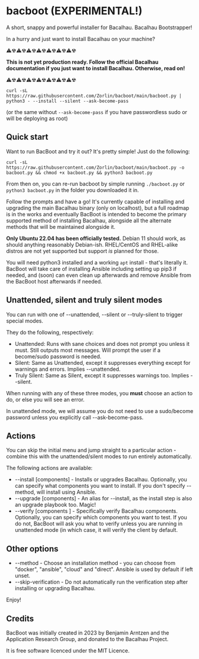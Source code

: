 # bacboot (EXPERIMENTAL!)
A short, snappy and powerful installer for Bacalhau. Bacalhau Bootstrapper!

In a hurry and just want to install Bacalhau on your machine?

⚠️☢⚠️☢⚠️☢⚠️☢⚠️☢⚠️☢⚠️☢

**This is not yet production ready. 
Follow the official Bacalhau documentation if you just want to install Bacalhau. Otherwise, read on!**

⚠️☢⚠️☢⚠️☢⚠️☢⚠️☢⚠️☢⚠️☢

`curl -sL https://raw.githubusercontent.com/Zorlin/bacboot/main/bacboot.py | python3 - --install --silent --ask-become-pass` 

(or the same without `--ask-become-pass` if you have passwordless sudo or will be deploying as root)

## Quick start
Want to run BacBoot and try it out? It's pretty simple! Just do the following:
```
curl -sL https://raw.githubusercontent.com/Zorlin/bacboot/main/bacboot.py -o bacboot.py && chmod +x bacboot.py && python3 bacboot.py
```
From then on, you can re-run bacboot by simple running `./bacboot.py` or `python3 bacboot.py` in the folder you downloaded it in.

Follow the prompts and have a go! It's currently capable of installing and upgrading the main Bacalhau binary (only on localhost), but a full roadmap is in the works and eventually BacBoot is intended to become the primary supported method of installing Bacalhau, alongside all the alternate methods that will be maintained alongside it.

**Only Ubuntu 22.04 has been officially tested.** Debian 11 should work, as should anything reasonably Debian-ish. RHEL/CentOS and RHEL-alike distros are not yet supported but support *is* planned for those.

You will need python3 installed and a working `apt` install - that's literally it. BacBoot will take care of installing Ansible including setting up pip3 if needed, and (soon) can even clean up afterwards and remove Ansible from the BacBoot host afterwards if needed.

## Unattended, silent and truly silent modes
You can run with one of --unattended, --silent or --truly-silent to trigger special modes.

They do the following, respectively:
* Unattended: Runs with sane choices and does not prompt you unless it must. Still outputs most messages. Will prompt the user if a become/sudo password is needed.
* Silent: Same as Unattended, except it suppresses everything except for warnings and errors. Implies --unattended.
* Truly Silent: Same as Silent, except it suppresses warnings too. Implies --silent.

When running with any of these three modes, you **must** choose an action to do, or else you will see an error.

In unattended mode, we will assume you do not need to use a sudo/become password unless you explicitly call --ask-become-pass.

## Actions
You can skip the initial menu and jump straight to a particular action - combine this with the unattended/silent modes to run entirely automatically.

The following actions are available:
* --install [components] - Installs or upgrades Bacalhau. Optionally, you can specify what components you want to install. If you don't specify --method, will install using Ansible.
* --upgrade [components] - An alias for --install, as the install step is also an upgrade playbook too. Magic!
* --verify [components ] - Specifically verify Bacalhau components. Optionally, you can specify which components you want to test. If you do not, BacBoot will ask you what to verify unless you are running in unattended mode (in which case, it will verify the client by default.

## Other options
* --method - Choose an installation method - you can choose from "docker", "ansible", "cloud" and "direct". Ansible is used by default if left unset.
* --skip-verification - Do not automatically run the verification step after installing or upgrading Bacalhau.

Enjoy!

## Credits
BacBoot was initially created in 2023 by Benjamin Arntzen and the Application Research Group, and donated to the Bacalhau Project.

It is free software licenced under the MIT Licence.
